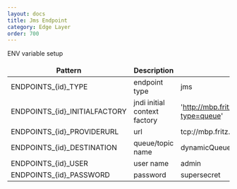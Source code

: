 ```yaml
---
layout: docs
title: Jms Endpoint
category: Edge Layer
order: 700
---
```


ENV variable setup

| Pattern | Description | Sample Value |
| ------- | ----------- | ------------ |
| ENDPOINTS_{id}_TYPE | endpoint type | jms |
| ENDPOINTS_{id}_INITIALFACTORY | jndi initial context factory | 'http://mbp.fritz.box:8161/api/message/TEST?type=queue' |
| ENDPOINTS_{id}_PROVIDERURL | url | tcp://mbp.fritz.box:61616 |
| ENDPOINTS_{id}_DESTINATION | queue/topic name | dynamicQueues/TEST |
| ENDPOINTS_{id}_USER | user name | admin |
| ENDPOINTS_{id}_PASSWORD | password | supersecret |

<style>
td, th {
    border: 1px solid var(--secondary)
}
</style>